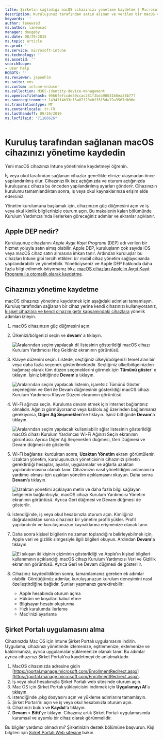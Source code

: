 ```yaml
---
title: Şirketin sağladığı macOS cihazınızı yönetime kaydetme | Microsoft Docs
description: Kuruluşunuz tarafından satın alınan ve verilen bir macOS cihazının Intune'a nasıl kaydedildiği açıklanır.
keywords: ''
author: lenewsad
ms.author: lanewsad
manager: dougeby
ms.date: 08/29/2018
ms.topic: article
ms.prod: ''
ms.service: microsoft-intune
ms.technology: ''
ms.assetid: ''
searchScope:
- User help
ROBOTS: ''
ms.reviewer: japoehlm
ms.suite: ems
ms.custom: intune-enduser
ms.collection: M365-identity-device-management
ms.openlocfilehash: 9066fefccde39ccac281f3bda9008168ea28b77f
ms.sourcegitcommit: 1494ff4b33c13a87f20e0f3315da79a3567db96e
ms.translationtype: MT
ms.contentlocale: tr-TR
ms.lasthandoff: 09/20/2019
ms.locfileid: "71166626"
---
```

# <a name="enroll-your-organization-provided-macos-device-in-management"></a>Kuruluş tarafından sağlanan macOS cihazınızı yönetime kaydedin

Yeni macOS cihazınızı Intune yönetimine kaydetmeyi öğrenin.  

İş veya okul tarafından sağlanan cihazlar genellikle elinize ulaşmadan önce yapılandırılmış olur. Cihazınızı ilk kez açtığınızda ve oturum açtığınızda kuruluşunuz cihaza bu önceden yapılandırılmış ayarları gönderir. Cihazınızın kurulumu tamamlandıktan sonra, iş veya okul kaynaklarınıza erişim elde edersiniz.

Yönetim kurulumuna başlamak için, cihazınızın güç düğmesini açın ve iş veya okul kimlik bilgilerinizle oturum açın. Bu makalenin kalan bölümünde Kurulum Yardımcısı'nda ilerlerken göreceğiniz adımlar ve ekranlar açıklanır.

## <a name="what-is-apple-dep"></a>Apple DEP nedir?

Kuruluşunuz cihazlarını *Apple Aygıt Kayıt Programı* (DEP) adı verilen bir hizmet yoluyla satın almış olabilir. Apple DEP, kuruluşların çok sayıda iOS veya macOS cihaz satın almasına imkan tanır. Ardından kuruluşlar bu cihazları Intune gibi tercih ettikleri bir mobil cihaz yönetim sağlayıcısında yapılandırabilir ve yönetebilir. Yöneticiyseniz ve Apple DEP hakkında daha fazla bilgi edinmek istiyorsanız bkz. [macOS cihazları Apple’ın Aygıt Kayıt Programı ile otomatik olarak kaydetme](https://docs.microsoft.com/intune/device-enrollment-program-enroll-macos.md).  

## <a name="get-your-device-managed"></a>Cihazınızı yönetime kaydetme

macOS cihazınızı yönetime kaydetmek için aşağıdaki adımları tamamlayın. Kuruluş tarafından sağlanan bir cihaz yerine kendi cihazınızı kullanıyorsanız, [kişisel cihazlara ve kendi cihazını getir kapsamındaki cihazlara](enroll-your-device-in-intune-macos-cp.md) yönelik adımları izleyin.  

1. macOS cihazınızın güç düğmesini açın.
2. Ülkenizi/bölgenizi seçin ve **devam**' a tıklayın.  

   ![Aralarından seçim yapılacak dil listesinin gösterildiği macOS cihazı Kurulum Yardımcısı Hoş Geldiniz ekranının görüntüsü.](./media/macos-dep-welcome-1808.png)
3. Klavye düzenini seçin. Listede, seçtiğiniz ülkeyi/bölgenizi temel alan bir veya daha fazla seçenek gösterilmektedir. Seçtiğiniz ülke/bölgeinizden bağımsız olarak tüm düzen seçeneklerini görmek için **Tümünü göster**' e tıklayın. İşiniz bittiğinde **Devam**'a tıklayın.  

   ![Aralarından seçim yapılacak listenin, işaretsiz Tümünü Göster seçeneğinin ve Geri ile Devam düğmesinin gösterildiği macOS cihazı Kurulum Yardımcısı Klayve Düzeni ekranının görüntüsü.](./media/macos-dep-keyboard-1808.png)  
4. Wi-Fi ağınıza seçin. Kuruluma devam etmek için İnternet bağlantınız olmalıdır. Ağınızı görmüyorsanız veya kablolu ağ üzerinden bağlanmanız gerekiyorsa, **Diğer Ağ Seçenekleri**'ne tıklayın. İşiniz bittiğinde **Devam**'a tıklayın.  

   ![Aralarından seçim yapılacak kullanılabilir ağlar listesinin gösterildiği macOS cihazı Kurulum Yardımcısı Wi-Fi Ağınızı Seçin ekranının görüntüsü. Ayrıca Diğer Ağ Seçenekleri düğmesi, Geri Düğmesi ve Devam düğmesi de gösterilir.](./media/macos-dep-wifi-1808.png)  
5. Wi-Fi bağlantısı kurduktan sonra, **Uzaktan Yönetim** ekranı görüntülenir. Uzaktan yönetim, kuruluşunuzun yöneticisinin cihazınızı şirketin gerektirdiği hesaplar, ayarlar, uygulamalar ve ağlarla uzaktan yapılandırmasına olanak tanır. Cihazınızın nasıl yönetildiğini anlamanıza yardımcı olması için uzaktan yönetim açıklamasını okuyun. Daha sonra **Devam**’a tıklayın.  

   ![Uzaktan yönetimi açıklayan metin ve daha fazla bilgi sağlayan belgelerin bağlantısıyla, macOS cihazı Kurulum Yardımcısı Yönetim ekranının görüntüsü. Ayrıca Geri düğmesi ve Devam düğmesi de gösterilir.](./media/macos-dep-remote-management-1-1808.png)  
6. İstendiğinde, iş veya okul hesabınızla oturum açın. Kimliğiniz doğrulandıktan sonra cihazınız bir yönetim profili yükler. Profil yapılandırılır ve kuruluşunuzun kaynaklarına erişmenize olanak tanır.  
7. Daha sonra kişisel bilgilerin ne zaman toplandığını belirleyebilmek için, Apple veri ve gizlilik simgesiyle ilgili bilgileri okuyun. Ardından **Devam**'a tıklayın.  

   ![El sıkışan iki kişinin çiziminin gösterildiği ve Apple'ın kişisel bilgileri kullanımının açıklandığı macOS cihazı Kurulum Yardımcısı Veri ve Gizlilik ekranının görüntüsü. Ayrıca Geri ve Devam düğmesi de gösterilir.](./media/macos-dep-apple-data-privacy-1808.png)  
8. Cihazınız kaydedildikten sonra, tamamlamanız gereken ek adımlar olabilir. Gördüğümüz adımlar, kuruluşunuzun kurulum deneyimini nasıl özelleştirdiğine bağlıdır. Şunları yapmanızı gerektirebilir:
    * Apple hesabında oturum açma
    * Hüküm ve koşulları kabul etme
    * Bilgisayar hesabı oluşturma
    * Hızlı kurulumda ilerleme
    * Mac'inizi ayarlama  

## <a name="get-the-company-portal-app"></a>Şirket Portalı uygulamasını alma

Cihazınızda Mac OS için Intune Şirket Portalı uygulamasını indirin. Uygulama, cihazınızı yönetimde izlemenize, eşitlemenize, eklemenize ve kaldırmanıza, ayrıca uygulamalar yüklemenize olanak tanır. Bu adımlar ayrıca cihazınızı Şirket Portalı'na kaydetmeyi de anlatmaktadır.

1. MacOS cihazınızda adresine gidin [https://portal.manage.microsoft.com/EnrollmentRedirect.aspx](https://portal.manage.microsoft.com/EnrollmentRedirect.aspx).
2. İş veya okul hesabınızla Şirket Portalı web sitesinde oturum açın. 
3. Mac OS için Şirket Portalı yükleyicisini indirmek için **Uygulamayı Al**'a tıklayın.
4. İstendiğinde .pkg dosyasını açın ve yükleme adımlarını tamamlayın.
5. Şirket Portalı’nı açın ve iş veya okul hesabınızla oturum açın.
6. Cihazınızı bulun ve **Kaydol**'a tıklayın.
7. **Devam** > **Bitti**'ye tıklayın. Cihazınız artık Şirket Portalı uygulamasında kurumsal ve uyumlu bir cihaz olarak görünmelidir.

Bu bilgiler yardımcı olmadı mı? Şirketinizin destek bölümüne başvurun. Kişi bilgileri için [Şirket Portalı Web sitesine](https://go.microsoft.com/fwlink/?linkid=2010980) bakın.
